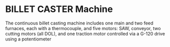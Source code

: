 # BILLET CASTER Machine

The continuous billet casting machine includes one main and two feed furnaces, each with a thermocouple, and five motors: SAW, conveyor, two cutting motors (all DOL), and one traction motor controlled via a G-120 drive using a potentiometer
